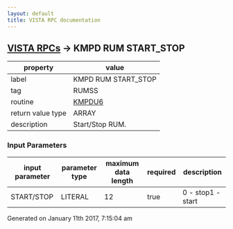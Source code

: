 ```yaml
---
layout: default
title: VISTA RPC documentation
---
```




## [VISTA RPCs](TableOfContent.md) &#8594; KMPD RUM START_STOP 

 property | value 
--- | --- 
 label | KMPD RUM START_STOP
 tag | RUMSS
 routine | [KMPDU6](http://code.osehra.org/dox/Routine_KMPDU6_source.html)
 return value type | ARRAY
 description | Start/Stop RUM.

### Input Parameters

| input parameter | parameter type | maximum data length | required | description | 
| --- | --- | --- | --- | --- | 
| START/STOP | LITERAL | 12 | true | 0 - stop1 - start | 




 Generated on January 11th 2017, 7:15:04 am